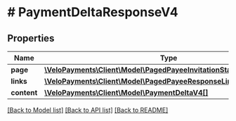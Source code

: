 # # PaymentDeltaResponseV4

## Properties

Name | Type | Description | Notes
------------ | ------------- | ------------- | -------------
**page** | [**\VeloPayments\Client\Model\PagedPayeeInvitationStatusResponsePage**](PagedPayeeInvitationStatusResponsePage.md) |  | [optional] 
**links** | [**\VeloPayments\Client\Model\PagedPayeeResponseLinks[]**](PagedPayeeResponseLinks.md) |  | [optional] 
**content** | [**\VeloPayments\Client\Model\PaymentDeltaV4[]**](PaymentDeltaV4.md) |  | [optional] 

[[Back to Model list]](../../README.md#documentation-for-models) [[Back to API list]](../../README.md#documentation-for-api-endpoints) [[Back to README]](../../README.md)


